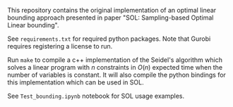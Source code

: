 This repository contains the original implementation of an optimal linear bounding approach presented in paper "SOL: Sampling-based Optimal Linear bounding".

See `requirements.txt` for required python packages. Note that Gurobi requires registering a license to run.

Run `make` to compile a c++ implementation of the Seidel's algorithm which solves a linear program with $n$ constraints in $O(n)$ expected time when the number of variables is constant. It will also compile the python bindings for this implementation which can be used in SOL.

See `Test_bounding.ipynb` notebook for SOL usage examples.